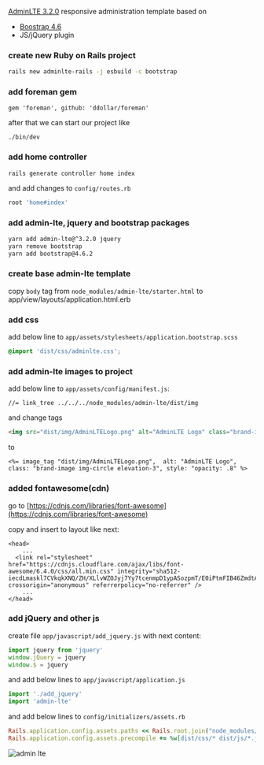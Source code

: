 [AdminLTE 3.2.0](https://github.com/ColorlibHQ/AdminLTE) responsive administration template based on
- [Boostrap 4.6](https://getbootstrap.com/docs/4.6/getting-started/introduction/)
- JS/jQuery plugin


### create new Ruby on Rails project

```bash
rails new adminlte-rails -j esbuild -c bootstrap
```

### add foreman gem

```
gem 'foreman', github: 'ddollar/foreman'
```
after that we can start our project like
```
./bin/dev
```

### add home controller 

```
rails generate controller home index
```
and add changes to `config/routes.rb`

```ruby
root 'home#index'
```

### add admin-lte, jquery and bootstrap packages

```bash
yarn add admin-lte@^3.2.0 jquery
yarn remove bootstrap
yarn add bootstrap@4.6.2
```

### create base admin-lte template

copy `body` tag from `node_modules/admin-lte/starter.html`
to app/view/layouts/application.html.erb

### add css
add below line to `app/assets/stylesheets/application.bootstrap.scss` 
```scss
@import 'dist/css/adminlte.css';
```

### add admin-lte images to project

add below line to `app/assets/config/manifest.js`:
```
//= link_tree ../../../node_modules/admin-lte/dist/img
```
and change tags
```html
<img src="dist/img/AdminLTELogo.png" alt="AdminLTE Logo" class="brand-image img-circle elevation-3" style="opacity: .8">
```
to
```erbruby
<%= image_tag "dist/img/AdminLTELogo.png",  alt: "AdminLTE Logo", class: "brand-image img-circle elevation-3", style: "opacity: .8" %>
```
### added fontawesome(cdn)

go to [https://cdnjs.com/libraries/font-awesome](https://cdnjs.com/libraries/font-awesome)

copy and insert to layout like next:
```
<head>
    ...
  <link rel="stylesheet" href="https://cdnjs.cloudflare.com/ajax/libs/font-awesome/6.4.0/css/all.min.css" integrity="sha512-iecdLmaskl7CVkqkXNQ/ZH/XLlvWZOJyj7Yy7tcenmpD1ypASozpmT/E0iPtmFIB46ZmdtAc9eNBvH0H/ZpiBw==" crossorigin="anonymous" referrerpolicy="no-referrer" />
    ...
</head>
```

### add jQuery and other js
create file `app/javascript/add_jquery.js` with next content:
```javascript
import jquery from 'jquery'
window.jQuery = jquery
window.$ = jquery
```
and add below lines to `app/javascript/application.js` 
```javascript
import './add_jquery'
import 'admin-lte'
```
and add below lines to `config/initializers/assets.rb`
```ruby
Rails.application.config.assets.paths << Rails.root.join("node_modules/admin-lte/")
Rails.application.config.assets.precompile += %w[dist/css/* dist/js/*.js]
```
![admin lte](https://dev.webcity.com.ua/assets/img/posts/Adminlte.gif)